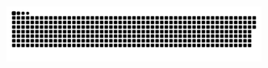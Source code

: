 ![Snake animation](https://github.com/paramsgit/paramsgit/blob/output/github-contribution-grid-snake.svg)


